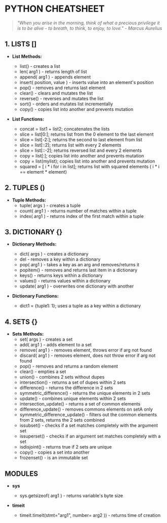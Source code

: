 # PYTHON CHEATSHEET
> *"When you arise in the morning, think of what a precious privilege it is to be alive - to breath, to think, to enjoy, to love."*
> *- Marcus Aurelius*

## 1. LISTS []

* **List Methods:**
  * list() - creates a list
  * len( arg1 ) - returns length of list
  * append( arg1 ) - appends element
  * insert( position, value ) - inserts value into an element's position
  * pop() - removes and returns last element
  * clear() - clears and mutates the list
  * reverse() - reverses and mutates the list
  * sort() - orders and mutates list incrementally
  * copy() - copies list into another and prevents mutation

* **List Functions:**
  * concat = list1 + list2; concatenates the lists
  * slice = list[0:]; returns list from the 0 element to the last element
  * slice = list[-2:]; returns the second to last element from list
  * slice = list[::2]; returns list with every 2 elements
  * slice = list[::-2]; returns reversed list and every 2 elements
  * copy = list[:]; copies list into another and prevents mutation
  * copy = list(mylist); copies list into another and prevents mutation
  * squared = [ i * i for i in list]; returns list with squared elements ( i * i == element * element)

## 2. TUPLES ()

* **Tuple Methods:**
  * tuple( args ) - creates a tuple
  * count( arg1 ) - returns number of matches within a tuple
  * index( arg1 ) - returns index of the first match within a tuple

## 3. DICTIONARY {}

* **Dictionary Methods:**
  * dict( args ) - creates a dictionary
  * del - removes a key within a dictionary
  * pop( arg1 ) - takes a key as an arg and removes/returns it
  * popitem() - removes and returns last item in a dictionary
  * keys() - returns keys within a dictionary
  * values() - returns values within a dictionary
  * update( arg1 ) - overwrites one dictionary with another

* **Dictionary Functions:**
  * dict1 = {tuple1: 1}; uses a tuple as a key within a dictionary

## 4. SETS {}

* **Sets Methods:**
  * set( args ) - creates a set
  * add( arg1 ) - adds element to a set
  * remove( arg1 ) - removes element, throws error if arg not found
  * discard( arg1 ) - removes element, does not throw error if arg not found
  * pop() - removes and returns a random element
  * clear() - empties a set
  * union() - combines 2 sets without dupes
  * intersection() - returns a set of dupes within 2 sets
  * difference() - returns the difference in 2 sets
  * symmetric_difference() - returns the unique elements in 2 sets
  * update() - combines unique elements within 2 sets
  * intersection_update() - returns a set of common elements
  * difference_update() - removes commons elements on setA only
  * symmetric_difference_update() - filters out the common elements from 2 sets, returns the 2 sets combined
  * issubset() - checks if a set matches completely with the argument set
  * issuperset() - checks if an argument set matches completely with a set
  * isdisjoint() - returns true if 2 sets are unique
  * copy() - copies a set into another
  * frozenset() - is an immutable set

## MODULES

* **sys**
  * sys.getsizeof( arg1 ) - returns variable's byte size

* **timeit**
  * timeit.timeit(stmt="arg1", number= arg2 )) - returns time of creation